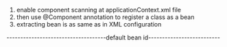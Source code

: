 1. enable component scanning at applicationContext.xml file
2. then use @Component annotation to register a class as a bean
3. extracting bean is as same as in XML configuration


------------------------------------default bean id--------------------------